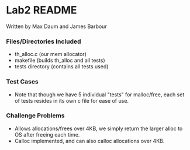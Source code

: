 # Lab2 README #

Written by Max Daum and James Barbour

### Files/Directories Included ###
* th_alloc.c (our mem allocator)
* makefile (builds th_alloc and all tests)
* tests directory (contains all tests used)

### Test Cases ###

* Note that though we have 5 individual "tests" for malloc/free, each set of tests resides in its own c file for ease of use.

### Challenge Problems ###

* Allows allocations/frees over 4KB, we simply return the larger alloc to OS after freeing each time.
* Calloc implemented, and can also calloc allocations over 4KB.

